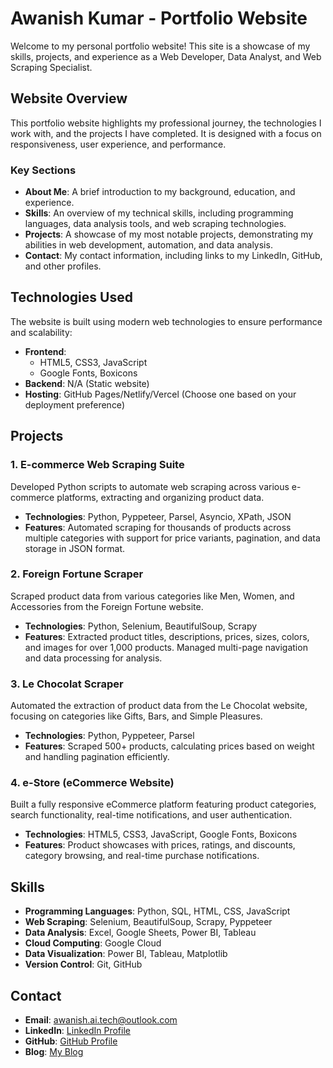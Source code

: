 # Awanish Kumar - Portfolio Website

Welcome to my personal portfolio website! This site is a showcase of my skills, projects, and experience as a Web Developer, Data Analyst, and Web Scraping Specialist.

## Website Overview

This portfolio website highlights my professional journey, the technologies I work with, and the projects I have completed. It is designed with a focus on responsiveness, user experience, and performance.

### Key Sections

- **About Me**: A brief introduction to my background, education, and experience.
- **Skills**: An overview of my technical skills, including programming languages, data analysis tools, and web scraping technologies.
- **Projects**: A showcase of my most notable projects, demonstrating my abilities in web development, automation, and data analysis.
- **Contact**: My contact information, including links to my LinkedIn, GitHub, and other profiles.

## Technologies Used

The website is built using modern web technologies to ensure performance and scalability:

- **Frontend**: 
  - HTML5, CSS3, JavaScript
  - Google Fonts, Boxicons
- **Backend**: N/A (Static website)
- **Hosting**: GitHub Pages/Netlify/Vercel (Choose one based on your deployment preference)

## Projects

### 1. E-commerce Web Scraping Suite
Developed Python scripts to automate web scraping across various e-commerce platforms, extracting and organizing product data.

- **Technologies**: Python, Pyppeteer, Parsel, Asyncio, XPath, JSON
- **Features**: Automated scraping for thousands of products across multiple categories with support for price variants, pagination, and data storage in JSON format.

### 2. Foreign Fortune Scraper
Scraped product data from various categories like Men, Women, and Accessories from the Foreign Fortune website.

- **Technologies**: Python, Selenium, BeautifulSoup, Scrapy
- **Features**: Extracted product titles, descriptions, prices, sizes, colors, and images for over 1,000 products. Managed multi-page navigation and data processing for analysis.

### 3. Le Chocolat Scraper
Automated the extraction of product data from the Le Chocolat website, focusing on categories like Gifts, Bars, and Simple Pleasures.

- **Technologies**: Python, Pyppeteer, Parsel
- **Features**: Scraped 500+ products, calculating prices based on weight and handling pagination efficiently.

### 4. e-Store (eCommerce Website)
Built a fully responsive eCommerce platform featuring product categories, search functionality, real-time notifications, and user authentication.

- **Technologies**: HTML5, CSS3, JavaScript, Google Fonts, Boxicons
- **Features**: Product showcases with prices, ratings, and discounts, category browsing, and real-time purchase notifications.

## Skills

- **Programming Languages**: Python, SQL, HTML, CSS, JavaScript
- **Web Scraping**: Selenium, BeautifulSoup, Scrapy, Pyppeteer
- **Data Analysis**: Excel, Google Sheets, Power BI, Tableau
- **Cloud Computing**: Google Cloud
- **Data Visualization**: Power BI, Tableau, Matplotlib
- **Version Control**: Git, GitHub

## Contact

- **Email**: [awanish.ai.tech@outlook.com](mailto:awanish.ai.tech@outlook.com)
- **LinkedIn**: [LinkedIn Profile](https://www.linkedin.com/in/awanish698/) 
- **GitHub**: [GitHub Profile](https://github.com/Jordan552?tab=repositories) 
- **Blog**: [My Blog](https://medium.com/me/stories/public) 

